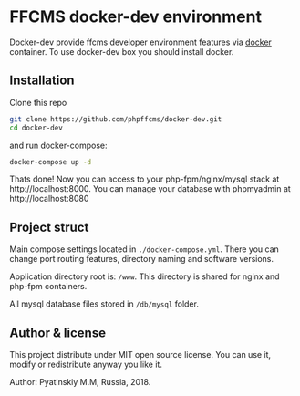 # FFCMS docker-dev environment
Docker-dev provide ffcms developer environment features via [docker](https://www.docker.com/) container. To use docker-dev box you should install docker.

## Installation
Clone this repo
```bash
git clone https://github.com/phpffcms/docker-dev.git
cd docker-dev
```
and run docker-compose:
```bash
docker-compose up -d
```
Thats done! Now you can access to your php-fpm/nginx/mysql stack at http://localhost:8000. You can manage your database with phpmyadmin at http://localhost:8080 

## Project struct
Main compose settings located in ```./docker-compose.yml```. There you can change port routing features, directory naming and software versions. 

Application directory root is: ```/www```. This directory is shared for nginx and php-fpm containers.

All mysql database files stored in ```/db/mysql``` folder. 

## Author & license
This project distribute under MIT open source license. You can use it, modify or redistribute anyway you like it. 

Author: Pyatinskiy M.M, Russia, 2018.
